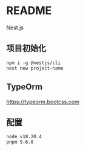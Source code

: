 # README

Nest.js

## 项目初始化

```shell
npm i -g @nestjs/cli
nest new project-name
```

## TypeOrm

https://typeorm.bootcss.com

## 配置

```shell
node v18.20.4
pnpm 9.6.0
```

